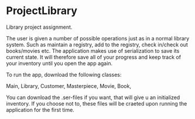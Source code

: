 # ProjectLibrary
Library project assignment.

The user is given a number of possible operations just as in a normal library system. Such as maintain a registry, add to the registry, check in/check out books/movies  etc.
The application makes use of serialization to save its current state. It will therefore save all of your progress and keep track of your inventory
until you open the app again.

To run the app, download the following classes: 

Main,
Library,
Customer,
Masterpiece,
Movie,
Book,

You can download the .ser-files if you want, that will give u an initialized inventory.
If you choose not to, these files will be craeted upon running the application for the first time.
